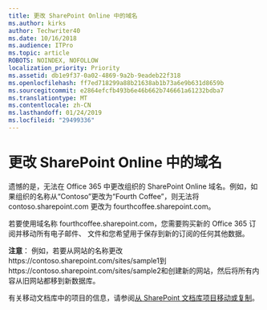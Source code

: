 ```yaml
---
title: 更改 SharePoint Online 中的域名
ms.author: kirks
author: Techwriter40
ms.date: 10/16/2018
ms.audience: ITPro
ms.topic: article
ROBOTS: NOINDEX, NOFOLLOW
localization_priority: Priority
ms.assetid: db1e9f37-0a02-4869-9a2b-9eadeb22f318
ms.openlocfilehash: ff7ed718299a88b21638ab1b73a6e9b631d8659b
ms.sourcegitcommit: e2864efcfb493b6e46b662b746661a61232bdba7
ms.translationtype: MT
ms.contentlocale: zh-CN
ms.lasthandoff: 01/24/2019
ms.locfileid: "29499336"
---
```

# <a name="change-domain-name-in-sharepoint-online"></a>更改 SharePoint Online 中的域名

遗憾的是，无法在 Office 365 中更改组织的 SharePoint Online 域名。例如，如果组织的名称从“Contoso”更改为“Fourth Coffee”，则无法将 contoso.sharepoint.com 更改为 fourthcoffee.sharepoint.com。
  
若要使用域名称 fourthcoffee.sharepoint.com，您需要购买新的 Office 365 订阅并移动所有电子邮件、 文件和您希望用于保存到新的订阅的任何其他数据。
  
 **注意**： 例如，若要从网站的名称更改https://contoso.sharepoint.com/sites/sample1到https://contoso.sharepoint.com/sites/sample2和创建新的网站，然后将所有内容从旧网站都移到新数据库。 
  
有关移动文档库中的项目的信息，请参阅[从 SharePoint 文档库项目移动或复制](https://go.microsoft.com/fwlink/?linkid=2025831)。
  

